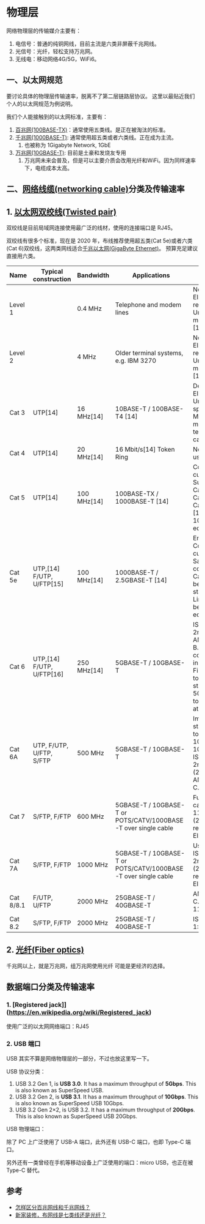 # 物理层

网络物理层的传输媒介主要有：

1. 电信号：普通的纯铜网线，目前主流是六类非屏蔽千兆网线。
1. 光信号：光纤，轻松支持万兆网。
2. 无线电：移动网络4G/5G，WiFi6。


## 一、以太网规范

要讨论具体的物理层传输速率，脱离不了第二层链路层协议。
这里以最贴近我们个人的以太网规范为例说明。

我们个人能接触到的以太网标准，主要有：

1. [百兆网(100BASE-TX)](https://en.wikipedia.org/wiki/Fast_Ethernet)：通常使用五类线。是正在被淘汰的标准。
2. [千兆网(1000BASE-T)](https://en.wikipedia.org/wiki/Gigabit_Ethernet): 通常使用超五类或者六类线。正在成为主流。
   1. 也被称为 1Gigabyte Network, 1GbE
3. [万兆网(10GBASE-T)](https://en.wikipedia.org/wiki/10_Gigabit_Ethernet): 目前是土豪和发烧友专用
   1. 万兆网未来会普及，但是可以主要介质会改用光纤和WiFi。因为同样速率下，电缆成本太高。

## 二、[网络线缆(networking cable)](https://en.wikipedia.org/wiki/Networking_cables)分类及传输速率

## 1. [以太网双绞线(Twisted pair)](https://en.wikipedia.org/wiki/Twisted_pair)

双绞线是目前局域网连接使用最广泛的线材，使用的连接端口是 RJ45。

双绞线有很多个标准，现在是 2020 年，布线推荐使用超五类(Cat 5e)或者六类(Cat 6)双绞线，这两类网线适合[千兆以太网(GigaByte Ethernet)](https://en.wikipedia.org/wiki/Gigabit_Ethernet)。
预算充足建议直接用六类。

| Name       | Typical construction       | Bandwidth    | Applications                      | Notes                       |
|------------|----------------------------|--------------|-----------------------------------|-----------------------------|
| Level 1    |                            | 0.4 MHz      | Telephone and modem lines         | Not described in EIA/TIA recommendations. Unsuitable for modern systems.[13]      |
| Level 2    |                            | 4 MHz        | Older terminal systems, e.g. IBM 3270   | Not described in EIA/TIA recommendations. Unsuitable for modern systems.[13] |
| Cat 3      | UTP[14]                  | 16 MHz[14]   | 10BASE-T / 100BASE-T4 [14]   | Described in EIA/TIA-568. Unsuitable for speeds above 16 Mbit/s. Now mainly for telephone cables[14] |
| Cat 4      | UTP[14]                    | 20 MHz[14]   | 16 Mbit/s[14] Token Ring                                        | Not commonly used[14]                                                                                                                                                      |
| Cat 5      | UTP[14]                    | 100 MHz[14]  | 100BASE-TX / 1000BASE-T [14]                                    | Common for current LANs. Superseded by Cat5e, but most Cat5 cables meet Cat5e standards.[14] Limited to 100m between equipment.                                            |
| Cat 5e     | UTP,[14] F/UTP, U/FTP[15]  | 100 MHz[14]  | 1000BASE-T / 2.5GBASE-T [14]                                    | Enhanced Cat5. Common for current LANs. Same construction as Cat5, but with better testing standards.[14] Limited to 100m between equipment.                               |
| Cat 6      | UTP,[14] F/UTP, U/FTP[16]  | 250 MHz[14]  | 5GBASE-T / 10GBASE-T                                            | ISO/IEC 11801 2nd Ed. (2002), ANSI/TIA 568-B.2-1. Most commonly installed cable in Finland according to the 2002 standard EN 50173-1. Limited to 55M distance at 10GBASE-T |
| Cat 6A     | UTP, F/UTP, U/FTP, S/FTP   | 500 MHz      | 5GBASE-T / 10GBASE-T                                            | Improved standards, tested to 500 MHz. Full 100M distance at 10GBASE-T ISO/IEC 11801 2nd Ed. Am. 2. (2008), ANSI/TIA-568-C.1 (2009)                                        |
| Cat 7      | S/FTP, F/FTP               | 600 MHz      | 5GBASE-T / 10GBASE-T or POTS/CATV/1000BASE-T over single cable  | Fully shielded cable. ISO/IEC 11801 2nd Ed. (2002). It is not recognized by the EIA/TIA.                                                                                   |
| Cat 7A| S/FTP, F/FTP| 1000 MHz | 5GBASE-T / 10GBASE-T or POTS/CATV/1000BASE-T over single cable | Uses all four pairs. ISO/IEC 11801 2nd Ed. Am. 2. (2008). It is not recognized by the EIA/TIA. |
| Cat 8/8.1  | F/UTP, U/FTP               | 2000 MHz     | 25GBASE-T / 40GBASE-T                                           | ANSI/TIA-568-C.2-1, ISO/IEC 11801-1:2017 |
| Cat 8.2    | S/FTP, F/FTP               | 2000 MHz     | 25GBASE-T / 40GBASE-T                                           | ISO/IEC 11801-1:2017  |

## 2. [光纤(Fiber optics)](https://en.wikipedia.org/wiki/Fiber-optic_cable)

千兆网以上，就是万兆网，组万兆网使用光纤 可能是更经济的选择。

## 数据端口分类及传输速率

### 1. [Registered jack]](https://en.wikipedia.org/wiki/Registered_jack)

使用广泛的以太网网络端口：RJ45


### 2. USB 端口

USB 其实不算是网络物理层的一部分，不过也放这里写一下。

USB 协议分类：

1. USB 3.2 Gen 1, is **USB 3.0**. It has a maximum throughput of **5Gbps**. This is also known as SuperSpeed USB.
1. USB 3.2 Gen 2, is **USB 3.1**. It has a maximum throughput of **10Gbps**. This is also known as SuperSpeed USB 10Gbps.
1. USB 3.2 Gen 2×2, is USB 3.2. It has a maximum throughput of **20Gbps**. This is also known as SuperSpeed USB 20Gbps.

USB 物理端口：

除了 PC 上广泛使用了 USB-A 端口，此外还有 USB-C 端口，也即 Type-C 端口。

另外还有一类曾经在手机等移动设备上广泛使用的端口：micro USB，也正在被 Type-C 替代。

## 参考

- [怎样区分百兆网线和千兆网线？](https://www.zhihu.com/question/20776809)
- [新家装修，布网线是七类线还是光纤？](https://www.zhihu.com/question/264177899/answer/1055820146)

